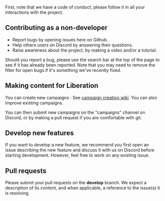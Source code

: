 First, note that we have a code of conduct, please follow it in all your interactions with the project.

## Contributing as a non-developer
 
* Report bugs by opening issues here on Github.
* Help others users on Discord by answering their questions.
* Raise awareness about the project, by making a video and/or a tutorial.

Should you report a bug, please use the search bar at the top of the page to see if it has already been reported.
Note that you may need to remove the filter for open bugs if it's something we've recently fixed.

## Making content for Liberation

You can create new campaigns : See [campaign creation wiki](https://github.com/Khopa/dcs_liberation/wiki/Custom-Campaigns).
You can also improve existing campaigns.

You can then submit new campaigns on the "campaigns" channel on Discord, or by making a pull request if you are comfortable with git. 

## Develop new features

If you want to develop a new feature, we recommend you first open an issue describing the new feature and discuss it with us on Discord before starting development.
However, feel free to work on any existing issue.

## Pull requests

Please submit your pull requests on the **develop** branch. We expect a description of its content, and when applicable, a reference to the issue(s) it is resolving.
